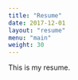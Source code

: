 ```yaml
---
title: "Resume"
date: 2017-12-01
layout: "resume"
menu: "main"
weight: 30
---
```


This is my resume.
